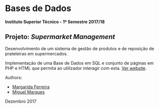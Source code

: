 # Bases de Dados

**Instituto Superior Técnico - 1º Semestre 2017/18**

## Projeto: _Supermarket Management_

Desenvolvimento de um sistema de gestão de produtos e de reposição de prateleiras em supermercados.

Implementação de uma Base de Dados em SQL e conjunto de páginas em PHP e HTML que permita ao utilizador interagir com esta.
[Ver website](http://web.tecnico.ulisboa.pt/ist180832/BD/web/index.php).

Authors:
- [Margarida Ferreira](https://github.com/Marghrid)
- [Miguel Marques](https://github.com/miguelmarques1904)

Dezembro 2017
